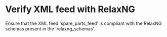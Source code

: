# Verify XML feed with RelaxNG
Ensure that the XML feed 'spare_parts_feed' is compliant with the RelaxNG schemas present in the 'relaxng_schemas'.
